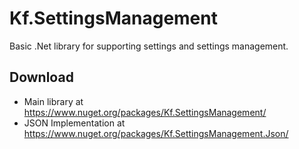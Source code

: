 # Kf.SettingsManagement
Basic .Net library for supporting settings and settings management.

## Download ##
- Main library at https://www.nuget.org/packages/Kf.SettingsManagement/
- JSON Implementation at https://www.nuget.org/packages/Kf.SettingsManagement.Json/
